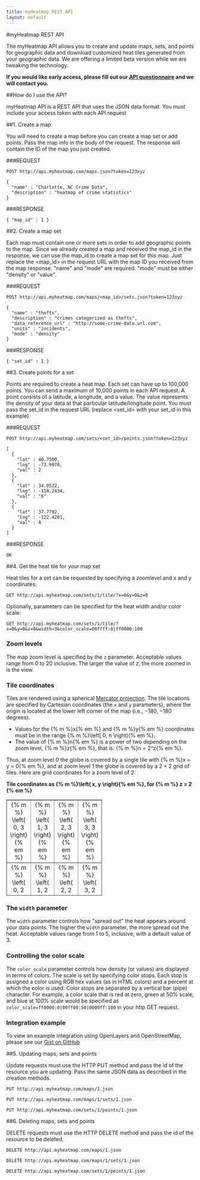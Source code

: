 ```yaml
---
title: myHeatmap REST API
layout: default
---
```

#myHeatmap REST API

The myHeatmap API allows you to create and update maps, sets, and points for geographic data and download customized heat tiles generated from your geographic data.  We are offering a limited beta version while we are tweaking the technology.

**If you would like early access, please fill out our <a href='https://docs.google.com/a/russjhammond.com/spreadsheet/viewform?formkey=dFlBLUZrMG4wdWxEZklDc1JRVEVmT0E6MQ'>API questionnaire</a> and we will contact you.**

##How do I use the API?

myHeatmap API is a REST API that uses the JSON data format.  You must include your access token with each API request

##1. Create a map

You will need to create a map before you can create a map set or add points.  Pass the map info in the body of the request.  The response will contain the ID of the map you just created.

###REQUEST

    POST http://api.myheatmap.com/maps.json?token=123xyz

    { 
      "name" : "Charlotte, NC Crime Data", 
      "description" : "heatmap of crime statistics" 
    }

###RESPONSE

    { "map_id" : 1 }


##2. Create a map set

Each map must contain one or more sets in order to add geographic points to the map.  Since we already created a map and received the map\_id in the response, we can use the map\_id to create a map set for this map.  Just replace the &lt;map_id&gt; in the request URL with the map ID you received from the map response.  "name" and "mode" are required.  "mode" must be either "density" or "value".

###REQUEST

    POST http://api.myheatmap.com/maps/<map_id>/sets.json?token=123xyz

    { 
      "name" : "thefts", 
      "description" : "crimes categorized as thefts", 
      "data_reference_url" : "http://some-crime-data.url.com", 
      "units" : "incidents", 
      "mode" : "density" 
    }

###RESPONSE

    { "set_id" : 1 }

##3. Create points for a set

Points are required to create a heat map.  Each set can have up to 100,000 points.  You can send a maximum of 10,000 points in each API request.  A point consists of a latitude, a longitude, and a value.  The value represents the density of your data at that particular latitude/longitude point.  You must pass the set\_id in the request URL (replace &lt;set\_id&gt; with your set\_id in this example)


###REQUEST

    POST http://api.myheatmap.com/sets/<set_id>/points.json?token=123xyz

    [
      {
        "lat" : 40.7500,
        "lng" : -73.9970,
        "val" : 2
      },
      {
        "lat" : 34.0522,
        "lng" : -118.2434,
        "val" : "6"
      },
      {
        "lat" : 37.7792,
        "lng" : -122.4201,
        "val" : 4
      }
    ]

###RESPONSE

    OK

##4. Get the heat tile for your map set

Heat tiles for a set can be requested by specifying a zoomlevel and x and y coordinates:

    GET http://api.myheatmap.com/sets/1/tile/?x=0&y=0&z=0

Optionally, parameters can be specified for the heat width and/or color scale:

    GET http://api.myheatmap.com/sets/1/tile/?x=0&y=0&z=0&width=3&color_scale=00ffff:0|ff0000:100

### Zoom levels

The map zoom level is specified by the `z` parameter. Acceptable values range from 0 to 20 inclusive. The larger the value of *z*, the more zoomed in is the view.

### Tile coordinates

Tiles are rendered using a spherical [Mercator projection](http://en.wikipedia.org/wiki/Mercator_projection). The tile locations are specified by Cartesian coordinates (the `x` and `y` parameters), where the origin is located at the lower left corner of the map (i.e., &minus;180, &minus;180 degrees).

* Values for the {% m %}x{% em %} and {% m %}y{% em %} coordinates must be in the range {% m %}\left[ 0, n \right){% em %}. 
* The value of {% m %}n{% em %} is a power of two depending on the zoom level, {% m %}z{% em %}, that is: {% m %}n = 2^z{% em %}.

Thus, at zoom level 0 the globe is covered by a single tile with {% m %}x = y = 0{% em %}, and at zoom level 1 the globe is covered by a 2 &times; 2 grid of tiles. Here are grid coordinates for a zoom level of 2:

**Tile coordinates as {% m %}\left( x, y \right){% em %}, for {% m %} z = 2 {% em %}**
<table style="text-align:center; width:256px; height:256px; background-image:url('/images/0_0_0.png');" border="1" cellpadding="0" cellspacing="0">
<tbody>
<tr>
  <td height="64" width="64">{% m %} \left( 0, 3 \right) {% em %}</td>
  <td height="64" width="64">{% m %} \left( 1, 3 \right) {% em %}</td>
  <td height="64" width="64">{% m %} \left( 2, 3 \right) {% em %}</td>
  <td height="64" width="64">{% m %} \left( 3, 3 \right) {% em %}</td>
</tr>
<tr>
  <td height="64" width="64">{% m %} \left( 0, 2 \right) {% em %}</td>
  <td height="64" width="64">{% m %} \left( 1, 2 \right) {% em %}</td>
  <td height="64" width="64">{% m %} \left( 2, 2 \right) {% em %}</td>
  <td height="64" width="64">{% m %} \left( 3, 2 \right) {% em %}</td>
</tr>
<tr>
  <td height="64" width="64">{% m %} \left( 0, 1 \right) {% em %}</td>
  <td height="64" width="64">{% m %} \left( 1, 1 \right) {% em %}</td>
  <td height="64" width="64">{% m %} \left( 2, 1 \right) {% em %}</td>
  <td height="64" width="64">{% m %} \left( 3, 1 \right) {% em %}</td>
</tr>
<tr>
  <td height="64" width="64">{% m %} \left( 0, 0 \right) {% em %}</td>
  <td height="64" width="64">{% m %} \left( 1, 0 \right) {% em %}</td>
  <td height="64" width="64">{% m %} \left( 2, 0 \right) {% em %}</td>
  <td height="64" width="64">{% m %} \left( 3, 0 \right) {% em %}</td>
</tr>
</tbody>
</table>

### The `width` parameter

The `width` parameter controls how "spread out" the heat appears around your data points. The higher the `width` parameter, the more spread out the heat. Acceptable values range from 1 to 5, inclusive, with a default value of 3.

### Controlling the color scale

The `color_scale` parameter controls how density (or values) are displayed in terms of colors. The scale is set by specifying color stops. Each stop is assigned a color using RGB hex values (as in HTML colors) and a percent at which the color is used. Color stops are separated by a vertical bar (pipe) character. For example, a color scale that is red at zero, green at 50% scale, and blue at 100% scale would be specified as `color_scale=ff0000:0|00ff00:50|0000ff:100` in your http GET request.

### Integration example ###

To view an example integration using OpenLayers and OpenStreetMap, please see our [Gist on GitHub](https://gist.github.com/1427530)

##5. Updating maps, sets and points

Update requests must use the HTTP PUT method and pass the id of the resource you are updating.  Pass the same JSON data as described in the creation methods.

    PUT http://api.myheatmap.com/maps/1.json

    PUT http://api.myheatmap.com/maps/1/sets/1.json

    PUT http://api.myheatmap.com/sets/1/points/1.json


##6. Deleting maps, sets and points

DELETE requests must use the HTTP DELETE method and pass the id of the resource to be deleted.


    DELETE http://api.myheatmap.com/maps/1.json

    DELETE http://api.myheatmap.com/maps/1/sets/1.json

    DELETE http://api.myheatmap.com/sets/1/points/1.json
